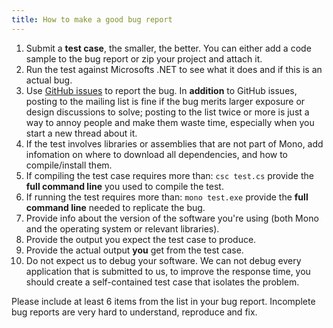 ```yaml
---
title: How to make a good bug report
---
```


1.  Submit a **test case**, the smaller, the better. You can either add a code sample to the bug report or zip your project and attach it.
2.  Run the test against Microsofts .NET to see what it does and if this is an actual bug.
3.  Use [GitHub issues](https://github.com/mono/mono/issues) to report the bug. In **addition** to GitHub issues, posting to the mailing list is fine if the bug merits larger exposure or design discussions to solve; posting to the list twice or more is just a way to annoy people and make them waste time, especially when you start a new thread about it.
4.  If the test involves libraries or assemblies that are not part of Mono, add infomation on where to download all dependencies, and how to compile/install them.
5.  If compiling the test case requires more than: `csc test.cs` provide the **full command line** you used to compile the test.
6.  If running the test requires more than: `mono test.exe` provide the **full command line** needed to replicate the bug.
7.  Provide info about the version of the software you're using (both Mono and the operating system or relevant libraries).
8.  Provide the output you expect the test case to produce.
9.  Provide the actual output **you** get from the test case.
10. Do not expect us to debug your software. We can not debug every application that is submitted to us, to improve the response time, you should create a self-contained test case that isolates the problem.

Please include at least 6 items from the list in your bug report. Incomplete bug reports are very hard to understand, reproduce and fix.
